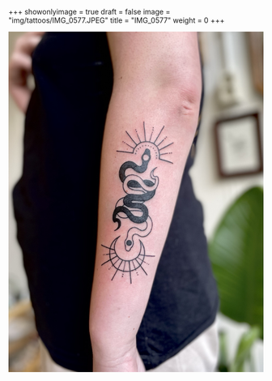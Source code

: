 +++
showonlyimage = true
draft = false
image = "img/tattoos/IMG_0577.JPEG"
title = "IMG_0577"
weight = 0
+++

![image](/img/tattoos/IMG_0577.JPEG)
